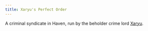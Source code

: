 ```yaml
---
title: Xaryu's Perfect Order
---
```


A criminal syndicate in Haven, run by the beholder crime lord [Xaryu](/dossiers/xaryu]).
